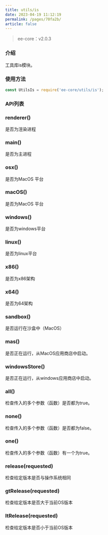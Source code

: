 ```yaml
---
title: utils/is
date: 2023-04-19 11:12:19
permalink: /pages/70fa2b/
article: false
---
```


> ee-core：v2.0.3

### 介绍
工具库is模块。

### 使用方法
```javascript
const UtilsIs = require('ee-core/utils/is');
```

### API列表
### renderer()
是否为渲染进程

### main()
是否为主进程

### osx()
是否为MacOS 平台

### macOS()
是否为MacOS 平台

### windows()
是否为windows平台

### linux()
是否为linux平台

### x86()
是否为x86架构

### x64()
是否为64架构

### sandbox()
是否运行在沙盒中（MacOS）

### mas()
是否正在运行，从MacOS应用商店中启动。

### windowsStore()
是否正在运行，从windows应用商店中启动。

### all()
检查传入的多个参数（函数）是否都为true。

### none()
检查传入的多个参数（函数）是否都为false。

### one()
检查传入的多个参数（函数）有一个为true。

### release(requested)
检查给定版本是否与操作系统相同

### gtRelease(requested)
检查给定版本是否大于当前OS版本

### ltRelease(requested)
检查给定版本是否小于当前OS版本



